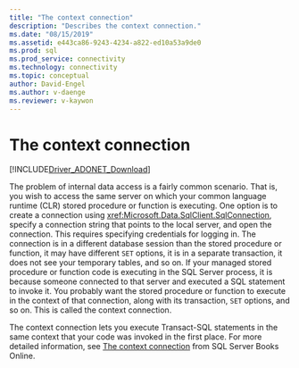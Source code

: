 ```yaml
---
title: "The context connection"
description: "Describes the context connection."
ms.date: "08/15/2019"
ms.assetid: e443ca86-9243-4234-a822-ed10a53a9de0
ms.prod: sql
ms.prod_service: connectivity
ms.technology: connectivity
ms.topic: conceptual
author: David-Engel
ms.author: v-daenge
ms.reviewer: v-kaywon
---
```

# The context connection

[!INCLUDE[Driver_ADONET_Download](../../../includes/driver_adonet_download.md)]

The problem of internal data access is a fairly common scenario. That is, you wish to access the same server on which your common language runtime (CLR) stored procedure or function is executing. One option is to create a connection using <xref:Microsoft.Data.SqlClient.SqlConnection>, specify a connection string that points to the local server, and open the connection. This requires specifying credentials for logging in. The connection is in a different database session than the stored procedure or function, it may have different `SET` options, it is in a separate transaction, it does not see your temporary tables, and so on. If your managed stored procedure or function code is executing in the SQL Server process, it is because someone connected to that server and executed a SQL statement to invoke it. You probably want the stored procedure or function to execute in the context of that connection, along with its transaction, `SET` options, and so on. This is called the context connection.  
  
The context connection lets you execute Transact-SQL statements in the same context that your code was invoked in the first place. For more detailed information, see [The context connection](https://go.microsoft.com/fwlink/?LinkId=115395) from SQL Server Books Online.
